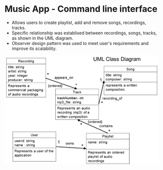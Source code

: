 # Music App - Command line interface 
- Allows users to create playlist, add and remove songs, recordings, tracks.
- Specific relationship was establised between recordings, songs, tracks, as shown in the UML diagram.
- Observer design pattern was used to meet user's requirements and improve its scalability.

![UML Diagram](https://github.com/huzaifaasif/2404/blob/master/UML.png)
